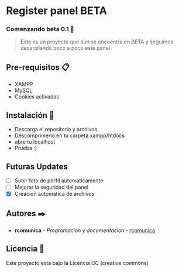# Register panel BETA


### Comenzando beta 0.1 🚀
 
  > Este es un proyecto que aun se encuentra en BETA y seguimos desarollando poco a poco este panel 

## Pre-requisitos 📋
 - XAMPP
 - MySQL
 - Cookies activadas
 
## Instalación 🔧
  
  - Descarga el repositorio y archivos
  - Descomprimerlo en tu carpeta xampp/htdocs
  - abre tu localhost
  - Prueba :)

## Futuras Updates

- [ ] Subir foto de perfil automaticamente
- [ ] Mejorar la seguridad del panel
- [x] Creacion automatica de archivos

## Autores ✒️
  
  - **rcomunica** - _Programacion y documentacion_ - [rcomunica](https://github.com/rcomunica)

## Licencia 📄

Este proyecto esta bajo la Licencia CC (creative commons) 
